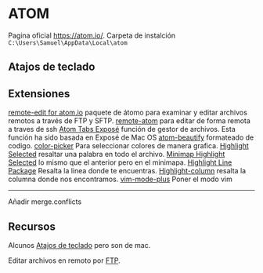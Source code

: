 # ATOM

Pagina oficial <https://atom.io/>.
Carpeta de instalción `C:\Users\Samuel\AppData\Local\atom`

## Atajos de teclado

## Extensiones

[remote-edit for atom.io](https://atom.io/packages/remote-edit) paquete de átomo para examinar y editar archivos remotos a través de FTP y SFTP.
[remote-atom](https://atom.io/packages/remote-atom) para editar de forma remota a traves de ssh
[Atom Tabs Exposé](https://atom.io/packages/expose) función de gestor de archivos. Esta función ha sido basada en Exposé de Mac OS
[atom-beautify](https://atom.io/packages/atom-beautify) formateado de codigo.
[color-picker](https://atom.io/packages/color-picker) Para seleccionar colores de manera grafica.
[Highlight Selected](https://atom.io/packages/highlight-selected) resaltar una palabra en todo el archivo.
[Minimap Highlight Selected](https://github.com/atom-minimap/minimap-highlight-selected) lo mismo que el anterior pero en el minimapa.
[Highlight Line Package](https://atom.io/packages/highlight-line) Resalta la linea donde te encuentras.
[Highlight-column](https://atom.io/packages/highlight-column) resalta la columna donde nos encontramos.
[vim-mode-plus](https://github.com/t9md/atom-vim-mode-plus) Poner el modo vim


- - -

Añadir merge.conflicts


## Recursos

Alcunos [Atajos de teclado](http://www.taringa.net/posts/ciencia-educacion/19058112/A-programar-Mira-de-lo-que-es-capaz-este-gran-editor-Atom.html) pero son de mac.

Editar archivos en remoto por [FTP](https://devnull.wordpress.com/2016/03/25/editar-ficheros-de-un-servidor-remoto-desde-atom/).